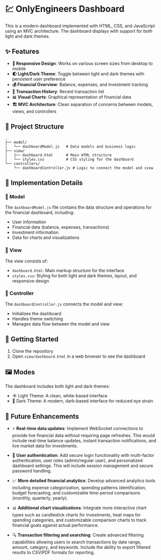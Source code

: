 # 💹 OnlyEngineers  Dashboard

This is a modern  dashboard implemented with HTML, CSS, and JavaScript using an MVC architecture. The dashboard displays  with support for both light and dark themes.

## ✨ Features

- **📱 Responsive Design**: Works on various screen sizes from desktop to mobile
- **🌓 Light/Dark Theme**: Toggle between light and dark themes with persistent user preference
- **💰 Financial Overview**: Balance, expenses, and investment tracking
- **📝 Transaction History**: Recent transaction list
- **📊 Visual Charts**: Graphical representation of financial data
- **🏗️ MVC Architecture**: Clean separation of concerns between models, views, and controllers

## 📁 Project Structure

```
.
├── model/
│   └── dashboardModel.js   # Data models and business logic
├── view/
│   ├── dashboard.html      # Main HTML structure
│   └── styles.css          # CSS styling for the dashboard
└── controllers/
    └── dashboardController.js # Logic to connect the model and view
```

## 🔧 Implementation Details

### 🧩 Model

The `dashboardModel.js` file contains the data structure and operations for the financial dashboard, including:
- User information
- Financial data (balance, expenses, transactions)
- Investment information
- Data for charts and visualizations

### 🧩 View

The view consists of:
- `dashboard.html`: Main markup structure for the interface
- `styles.css`: Styling for both light and dark themes, layout, and responsive design

### 🧩 Controller

The `dashboardController.js` connects the model and view:
- Initializes the dashboard
- Handles theme switching
- Manages data flow between the model and view

## 🚀 Getting Started

1. Clone the repository
2. Open `view/dashboard.html` in a web browser to see the dashboard

## 🖼️ Modes

The dashboard includes both light and dark themes:

- ☀️ Light Theme: A clean, white-based interface
- 🌙 Dark Theme: A modern, dark-based interface for reduced eye strain

## 🔮 Future Enhancements

- ⚡ **Real-time data updates**: Implement WebSocket connections to provide live financial data without requiring page refreshes. This would include real-time balance updates, instant transaction notifications, and live market data for investments.

- 🔐 **User authentication**: Add secure login functionality with multi-factor authentication, user roles (admin/regular user), and personalized dashboard settings. This will include session management and secure password handling.

- 📈 **More detailed financial analytics**: Develop advanced analytics tools including expense categorization, spending patterns identification, budget forecasting, and customizable time-period comparisons (monthly, quarterly, yearly).

- 📊 **Additional chart visualizations**: Integrate more interactive chart types such as candlestick charts for investments, heat maps for spending categories, and customizable comparison charts to track financial goals against actual performance.

- 🔍 **Transaction filtering and searching**: Create advanced filtering capabilities allowing users to search transactions by date range, amount, category, and keywords. Include the ability to export filtered results to CSV/PDF formats for reporting.